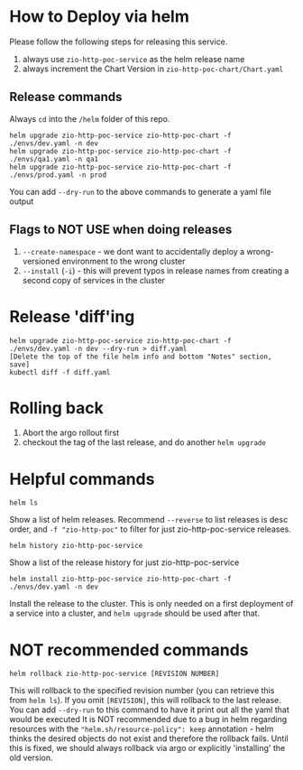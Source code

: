 # How to Deploy via helm
Please follow the following steps for releasing this service.

1. always use `zio-http-poc-service` as the helm release name
2. always increment the Chart Version in `zio-http-poc-chart/Chart.yaml`

## Release commands
Always `cd` into the `/helm` folder of this repo.
    
    helm upgrade zio-http-poc-service zio-http-poc-chart -f ./envs/dev.yaml -n dev
    helm upgrade zio-http-poc-service zio-http-poc-chart -f ./envs/qa1.yaml -n qa1
    helm upgrade zio-http-poc-service zio-http-poc-chart -f ./envs/prod.yaml -n prod

You can add `--dry-run` to the above commands to generate a yaml file output

## Flags to NOT USE when doing releases

1. `--create-namespace` - we dont want to accidentally deploy a wrong-versioned environment to the wrong cluster
2. `--install` (`-i`) - this will prevent typos in release names from creating a second copy of services in the cluster

# Release 'diff'ing
    helm upgrade zio-http-poc-service zio-http-poc-chart -f ./envs/dev.yaml -n dev --dry-run > diff.yaml
    [Delete the top of the file helm info and bottom "Notes" section, save]
    kubectl diff -f diff.yaml

# Rolling back
1. Abort the argo rollout first
2. checkout the tag of the last release, and do another `helm upgrade`

# Helpful commands

    helm ls

Show a list of helm releases. Recommend `--reverse` to list releases is desc order, and `-f "zio-http-poc"` to filter for just zio-http-poc-service releases.

    helm history zio-http-poc-service

Show a list of the release history for just zio-http-poc-service

    helm install zio-http-poc-service zio-http-poc-chart -f ./envs/dev.yaml -n dev

Install the release to the cluster. This is only needed on a first deployment of a service into a cluster, and `helm upgrade` should be used after that.

# NOT recommended commands
    
    helm rollback zio-http-poc-service [REVISION NUMBER]

This will rollback to the specified revision number (you can retrieve this from `helm ls`). If you omit `[REVISION]`, this will rollback to the last release. You can add `--dry-run` to this command to have it print out all the yaml that would be executed
It is NOT recommended due to a bug in helm regarding resources with the `"helm.sh/resource-policy": keep` annotation - helm thinks the desired objects do not exist and therefore the rollback fails. Until this is fixed, we should always rollback via argo or explicitly 'installing' the old version.
